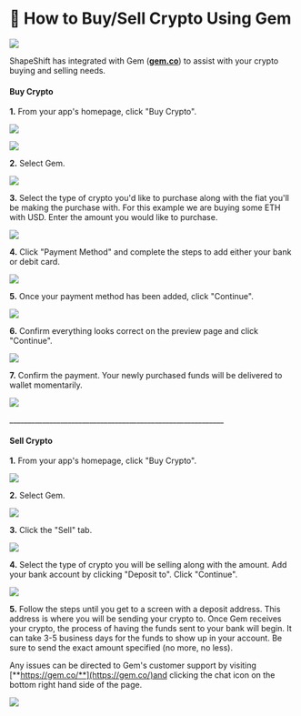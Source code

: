# 💎 How to Buy/Sell Crypto Using Gem

![](<../../.gitbook/assets/image (83).png>)

ShapeShift has integrated with Gem ([**gem.co**](https://gem.co/)) to assist with your crypto buying and selling needs.

#### **Buy Crypto**

**1.** From your app's homepage, click "Buy Crypto".

![](<../../.gitbook/assets/image (80).png>)

![](<../../.gitbook/assets/image (43).png>)

**2.** Select Gem.

![](<../../.gitbook/assets/image (103).png>)

**3.** Select the type of crypto you'd like to purchase along with the fiat you'll be making the purchase with. For this example we are buying some ETH with USD. Enter the amount you would like to purchase.

![](<../../.gitbook/assets/image (138).png>)

**4.** Click "Payment Method" and complete the steps to add either your bank or debit card.

![](<../../.gitbook/assets/image (211).png>)

**5.** Once your payment method has been added, click "Continue".

![](<../../.gitbook/assets/image (226).png>)

**6.** Confirm everything looks correct on the preview page and click "Continue".

![](<../../.gitbook/assets/image (160).png>)

**7.** Confirm the payment. Your newly purchased funds will be delivered to wallet momentarily.

![](<../../.gitbook/assets/image (54).png>)

\_\_\_\_\_\_\_\_\_\_\_\_\_\_\_\_\_\_\_\_\_\_\_\_\_\_\_\_\_\_\_\_\_\_\_\_\_\_\_\_\_\_\_\_\_\_\_\_\_\_\_\_\_\_\_\_\_\_\_

#### **Sell Crypto**

**1.** From your app's homepage, click "Buy Crypto".

![](<../../.gitbook/assets/image (61).png>)

**2.** Select Gem.

![](<../../.gitbook/assets/image (240).png>)

**3.** Click the "Sell" tab.

![](<../../.gitbook/assets/image (36).png>)

**4.** Select the type of crypto you will be selling along with the amount. Add your bank account by clicking "Deposit to". Click "Continue".

![](<../../.gitbook/assets/image (8).png>)

**5.** Follow the steps until you get to a screen with a deposit address. This address is where you will be sending your crypto to. Once Gem receives your crypto, the process of having the funds sent to your bank will begin. It can take 3-5 business days for the funds to show up in your account. Be sure to send the exact amount specified (no more, no less).



Any issues can be directed to Gem's customer support by visiting [**https://gem.co/**](https://gem.co/)and clicking the chat icon on the bottom right hand side of the page.

![](<../../.gitbook/assets/image (157).png>)
